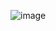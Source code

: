 ![image](https://user-images.githubusercontent.com/89273037/168437289-583d64b0-f10e-4237-8c0a-c7b854a54c51.png)
